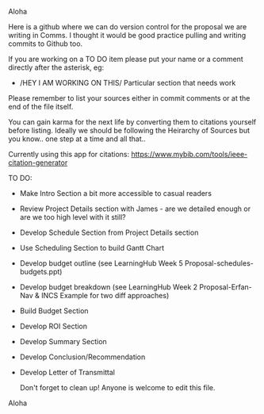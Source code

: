 Aloha
  
  Here is a github where we can do version control for the proposal we are writing in Comms. 
  I thought it would be good practice pulling and writing commits to Github too.
  
  If you are working on a TO DO item please put your name or a comment directly after the asterisk, eg:
  
  * /HEY I AM WORKING ON THIS/ Particular section that needs work

  
  Please remember to list your sources either in commit comments or at the end of the file itself. 
  
  You can gain karma for the next life by converting them to citations yourself before listing. 
  Ideally we should be following the Heirarchy of Sources but you know.. one step at a time and all that..
  
  Currently using this app for citations:
  https://www.mybib.com/tools/ieee-citation-generator
  
  TO DO:
  * Make Intro Section a bit more accessible to casual readers
  * Review Project Details section with James - are we detailed enough or are we too high level with it still?
  * Develop Schedule Section from Project Details section
  * Use Scheduling Section to build Gantt Chart
  * Develop budget outline (see LearningHub Week 5 Proposal-schedules-budgets.ppt)
  * Develop budget breakdown (see LearningHub Week 2 Proposal-Erfan-Nav & INCS Example for two diff approaches)
  * Build Budget Section
  * Develop ROI Section
  * Develop Summary Section
  * Develop Conclusion/Recommendation
  * Develop Letter of Transmittal

    Don't forget to clean up! Anyone is welcome to edit this file.

Aloha

